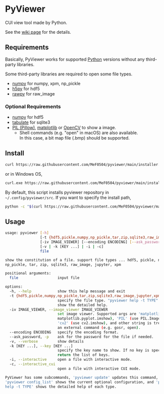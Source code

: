 # PyViewer

CUI view tool made by Python.

See the [wiki page](https://github.com/MeF0504/pyviewer/wiki) for the details.

## Requirements

Basically, PyViewer works for supported [Python](https://www.python.org/) versions
without any third-party libraries.

Some third-party libraries are required to open some file types.
- [numpy](https://numpy.org/) for numpy, xpm, np_pickle
- [h5py](https://docs.h5py.org/) for hdf5
- [rawpy](https://letmaik.github.io/rawpy/api/rawpy.RawPy.html) for raw_image

### Optional Requirements

- [numpy](https://numpy.org/) for hdf5
- [tabulate](https://pypi.org/project/tabulate/) for sqlite3
- [PIL (Pillow)](https://pillow.readthedocs.io/), [matplotlib](https://matplotlib.org/) or [OpenCV](https://pypi.org/project/opencv-python/) to show a image.
    - Shell commands (e.g. "open" in macOS) are also available.  
      In this case, a bit map file (.bmp) should be supported.

## Install

```bash
curl https://raw.githubusercontent.com/MeF0504/pyviewer/main/installer.py | python
```
or in Windows OS,
```bash
curl.exe https://raw.githubusercontent.com/MeF0504/pyviewer/main/installer.py | python
```
By default, this script installs pyviewer repository in `~/.config/pyviewer/src`.
If you want to specify the install path,
```bash
python -c "$(curl https://raw.githubusercontent.com/MeF0504/pyviewer/main/installer.py)" path/to/install
```

## Usage
```bash
usage: pyviewer [-h]
                [-t {hdf5,pickle,numpy,np_pickle,tar,zip,sqlite3,raw_image,jupyter,xpm}]
                [-iv IMAGE_VIEWER] [--encoding ENCODING] [--ask_password]
                [-v | -k [KEY ...] | -i | -c]
                file

show the constitution of a file. support file types ... hdf5, pickle, numpy,
np_pickle, tar, zip, sqlite3, raw_image, jupyter, xpm

positional arguments:
  file                  input file

options:
  -h, --help            show this help message and exit
  -t {hdf5,pickle,numpy,np_pickle,tar,zip,sqlite3,raw_image,jupyter,xpm}, --type {hdf5,pickle,numpy,np_pickle,tar,zip,sqlite3,raw_image,jupyter,xpm}
                        specify the file type. "pyviewer help -t TYPE" will
                        show the detailed help.
  -iv IMAGE_VIEWER, --image_viewer IMAGE_VIEWER
                        set image viewer. Supported args are 'matplotlib' (use
                        matplotlib.pyplot.imshow), 'PIL' (use PIL.Image.show),
                        'cv2' (use cv2.imshow), and other string is treated as
                        an external command (e.g. gosr, open).
  --encoding ENCODING   specify the encoding format.
  --ask_password, -p    ask for the password for the file if needed.
  -v, --verbose         show details
  -k [KEY ...], --key [KEY ...]
                        specify the key name to show. If no key is specified,
                        return the list of keys.
  -i, --interactive     open a file with interactive mode.
  -c, --interactive_cui
                        open a file with interactive CUI mode.

PyViewer has some subcommands, 'pyviewer update' updates this command,
'pyviewer config_list' shows the current optional configuration, and 'pyviewer
help -t TYPE' shows the detailed help of each type.
```

